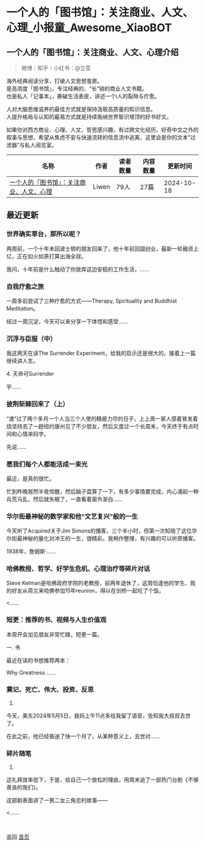 # 一个人的「图书馆」：关注商业、人文、心理_小报童_Awesome_XiaoBOT

## 一个人的「图书馆」：关注商业、人文、心理介绍
> 微博｜知乎｜小红书：@立雯    
    
海外经典阅读分享，打破人文思想茧房。    
是高浓度「图书馆」，专注经典的、“长”销的商业人文书籍。    
也是私人「记事本」，撕破生活表皮，讲述一个i人的裂隙与疗愈。    
    
人对大脑思维滋养的最佳方式就是保持汲取高质量的知识信息。    
人提升格局与认知的最易方式就是持续吸纳世界智识塔顶的好书好文。    
    
如果你对西方商业、心理、人文、哲思感兴趣，有过跨文化经历，好奇中文之外的叙事与思想，希望从焦虑不安与快速流转的信息流中逃离，这里会是你的文本“过滤器”与私人阅览室。  
  


|名称|作者|读者数量|内容数量|更新时间|
|---|---|---|---|---|
|[一个人的「图书馆」：关注商业、人文、心理](https://xiaobot.net/p/leewen?refer=0b133df9-27dc-423b-8101-639049001c13)|Liwen|79人|27篇|2024-10-18|

## 最近更新
### 世界确实草台，那所以呢？

两周前，一个十年未回波士顿的朋友回来了，他十年前回国创业，最新一轮融资上亿，正在如火如荼打算出海全球。

我问，十年前是什么触动了你放弃这边安稳的工作生活，......

### 自我疗愈之旅

一周多前尝试了三种疗愈的方式——Therapy, Spirituality and Buddhist Meditation。

经过一周沉淀，今天可以来分享一下体悟和感受......

### 沉浮与臣服（中）

我这两天在读The Surrender Experiment，给我的启示还是很大的。接着上一篇继续讲人生。

4\. 天命可Surrender

宇......

### 披荆斩棘回来了（上）

“渡”过了两个多月一个人当三个人使的精疲力尽的日子，上上周一家人感着冒发着烧坚持去了一趟纽约康州见了不少朋友，然后又度过一个长周末，今天终于有点时间和心情来码字。

先说......

### 愿我们每个人都能活成一束光

最近，是真的很忙。

忙到昨晚居然半夜惊醒，然后脑子盘算了一下，有多少事情要完成，内心涌起一种兵荒马乱，然后就失眠了，一直看着窗外渐白……

### 华尔街最神秘的数学家和他“文艺复兴”般的一生

今天听了Acquired关于Jim
Simons的播客，三个半小时，但第一次知晓了这位华尔街最神秘的量化对冲王的一生，很精彩。我稍作整理，有兴趣的可以听原播客。

1938年，詹姆斯·......

### 哈佛教授、哲学、好学生危机、心理治疗等碎片对话

Steve Kelman是哈佛政府学院的老教授，前两年退休了，这周恰逢他的学生、我的好友从荷兰来哈佛参加15年reunion，得以在剑桥一起吃了个饭。

<......

### 短更：推荐的书、视频与人生价值观

本周开会加见朋友非常忙碌，短更一篇。

一. 书

最近在读的书想推荐两本：

Why Greatness ......

### 奠记、死亡、伟大、投资、反思

1.

今天，美东2024年5月5日，我妈上午11点多给我留了语音，告知我大叔叔去世了。

在此之前，他已经昏迷了快一个月了。从某种意义上，去世对......

### 碎片随笔

1.

这礼拜效率低下，于是，给自己一个放松的理由，用周末追了一部热门台剧《不够善良的我们》。

这部剧表面讲了一男二女三角恋的故事——

<......


<a href="https://github.com/Reno9527/awesome-xiaobot" style="color: white; text-decoration: none;">awesome-xiaobot</a>

返回 [首页](../README.md)
